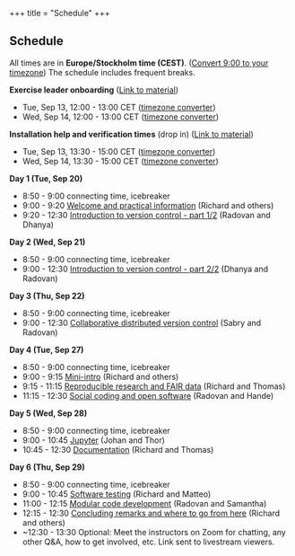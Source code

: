 +++
title = "Schedule"
+++

## Schedule

All times are in **Europe/Stockholm time (CEST)**. ([Convert 9:00 to
your timezone](https://arewemeetingyet.com/Brussels/2022-09-20/09:00))
The schedule includes frequent breaks.

**Exercise leader onboarding** ([Link to material](https://coderefinery.github.io/manuals/exercise-leaders/))
- Tue, Sep 13, 12:00 - 13:00 CET ([timezone converter](https://arewemeetingyet.com/Brussels/2022-09-13/12:00))
- Wed, Sep 14, 12:00 - 13:00 CET ([timezone converter](https://arewemeetingyet.com/Brussels/2022-09-14/12:00))

**Installation help and verification times** (drop in) ([Link to material](https://coderefinery.github.io/installation/))
- Tue, Sep 13, 13:30 - 15:00 CET  ([timezone converter](https://arewemeetingyet.com/Brussels/2022-09-13/13:30))
- Wed, Sep 14, 13:30 - 15:00 CET  ([timezone converter](https://arewemeetingyet.com/Brussels/2022-09-14/13:30))

**Day 1 (Tue, Sep 20)**
- 8:50 - 9:00 connecting time, icebreaker
- 9:00 - 9:20
  [Welcome and practical information](https://github.com/coderefinery/workshop-intro/blob/master/README.md)
  (Richard and others)
- 9:20 - 12:30
  [Introduction to version control - part 1/2](https://coderefinery.github.io/git-intro/)
  (Radovan and Dhanya)

**Day 2 (Wed, Sep 21)**
- 8:50 - 9:00 connecting time, icebreaker
- 9:00 - 12:30
  [Introduction to version control - part 2/2](https://coderefinery.github.io/git-intro/)
  (Dhanya and Radovan)

**Day 3 (Thu, Sep 22)**
- 8:50 - 9:00 connecting time, icebreaker
- 9:00 - 12:30
  [Collaborative distributed version control](https://coderefinery.github.io/git-collaborative/)
  (Sabry and Radovan)

**Day 4 (Tue, Sep 27)**
- 8:50 - 9:00 connecting time, icebreaker
- 9:00 - 9:15
  [Mini-intro](https://github.com/coderefinery/workshop-intro/blob/master/README.md)
  (Richard and others)
- 9:15 - 11:15
  [Reproducible research and FAIR data](https://coderefinery.github.io/reproducible-research/)
  (Richard and Thomas)
- 11:15 - 12:30
  [Social coding and open software](https://coderefinery.github.io/social-coding/)
  (Radovan and Hande)

**Day 5 (Wed, Sep 28)**
- 8:50 - 9:00 connecting time, icebreaker
- 9:00 - 10:45
  [Jupyter](https://coderefinery.github.io/jupyter/)
  (Johan and Thor)
- 10:45 - 12:30
  [Documentation](https://coderefinery.github.io/documentation/)
  (Richard and Thomas)

**Day 6 (Thu, Sep 29)**
- 8:50 - 9:00 connecting time, icebreaker
- 9:00 - 10:45
  [Software testing](https://coderefinery.github.io/testing/)
  (Richard and Matteo)
- 11:00 - 12:15
  [Modular code development](https://coderefinery.github.io/modular-type-along/)
  (Radovan and Samantha)
- 12:15 - 12:30
  [Concluding remarks and where to go from here](https://github.com/coderefinery/workshop-outro/blob/master/README.md)
  (Richard and others)
- ~12:30 - 13:30 Optional: Meet the instructors on Zoom for chatting,
  any other Q&A, how to get involved, etc.  Link sent to livestream
  viewers.
